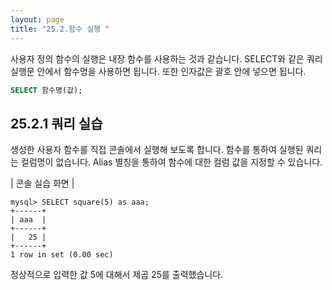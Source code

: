 ```yaml
---
layout: page
title: "25.2.함수 실행 "
--- 
```

사용자 정의 함수의 실행은 내장 함수를 사용하는 것과 같습니다. SELECT와 같은 쿼리 실행문 안에서 함수명을 사용하면 됩니다. 또한 인자값은 괄호 안에 넣으면 됩니다.  

```sql
SELECT 함수명(값); 
```

## 25.2.1 쿼리 실습 
생성한 사용자 함수를 직접 콘솔에서 실행해 보도록 합니다. 함수를 통하여 실행된 쿼리 는 컬럼명이 없습니다. Alias 별칭을 통하여 함수에 대한 컬럼 값을 지정할 수 있습니다.  

| 콘솔 실습 화면 | 
```
mysql> SELECT square(5) as aaa;
+------+
| aaa  |
+------+
|   25 |
+------+
1 row in set (0.00 sec)

```

정상적으로 입력한 값 5에 대해서 제곱 25를 출력했습니다. 
